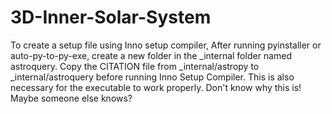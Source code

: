 # 3D-Inner-Solar-System
To create a setup file using Inno setup compiler, After running pyinstaller or
auto-py-to-py-exe, create a new folder in the _internal folder named astroquery.
Copy the CITATION file from _internal/astropy to _internal/astroquery before
running Inno Setup Compiler. This is also necessary for the executable to work properly.
Don't know why this is! Maybe someone else knows?
